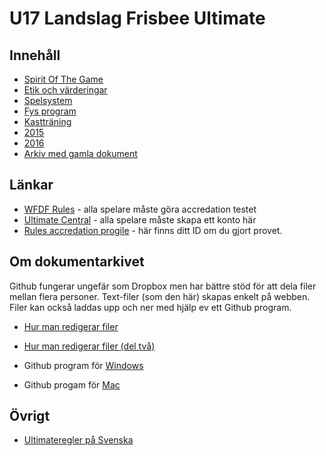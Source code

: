 U17 Landslag Frisbee Ultimate
==============================

Innehåll
----------------------

* [Spirit Of The Game](./etik_och_varderingar/SPIRIT.md)
* [Etik och värderingar](./etik_och_varderingar)
* [Spelsystem](./spelsystem)
* [Fys program](./fys)
* [Kastträning](./kasttraning)
* [2015](2015)
* [2016](2016)
* [Arkiv med gamla dokument](./arkiv)


Länkar
-----

 * [WFDF Rules](http://rules.wfdf.org) - alla spelare måste göra accredation testet
 * [Ultimate Central](http://ultimatecentral.com) - alla spelare måste skapa ett konto här
 * [Rules accredation progile](http://rules.wfdf.org/component/users/?view=login) - här finns
   ditt ID om du gjort provet.


Om dokumentarkivet
-----------------

Github fungerar ungefär som Dropbox men har bättre stöd för att dela filer mellan flera personer. Text-filer (som den här) skapas enkelt på webben. Filer kan också laddas upp och ner med hjälp ev ett Github program.

* [Hur man redigerar filer](https://help.github.com/articles/editing-files-in-your-repository/)
* [Hur man redigerar filer (del två)](https://help.github.com/articles/github-flavored-markdown/)

* Github program för [Windows](https://windows.github.com)
* Github progam för [Mac](https://mac.github.com)


Övrigt
-----

* [Ultimateregler på Svenska](http://ultimateregler.github.io)
